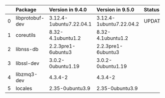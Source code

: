 <!-- markdown-link-check-disable -->

|    | Package         | Version in 9.4.0        | Version in 9.5.0        | Status   |
|---:|:----------------|:------------------------|:------------------------|:---------|
|  0 | libprotobuf-dev | 3.12.4-1ubuntu7.22.04.1 | 3.12.4-1ubuntu7.22.04.2 | UPDATED  |
|  1 | coreutils       | 8.32-4.1ubuntu1.2       | 8.32-4.1ubuntu1.2       |          |
|  2 | libnss-db       | 2.2.3pre1-6ubuntu3      | 2.2.3pre1-6ubuntu3      |          |
|  3 | libssl-dev      | 3.0.2-0ubuntu1.19       | 3.0.2-0ubuntu1.19       |          |
|  4 | libzmq3-dev     | 4.3.4-2                 | 4.3.4-2                 |          |
|  5 | locales         | 2.35-0ubuntu3.9         | 2.35-0ubuntu3.9         |          |
